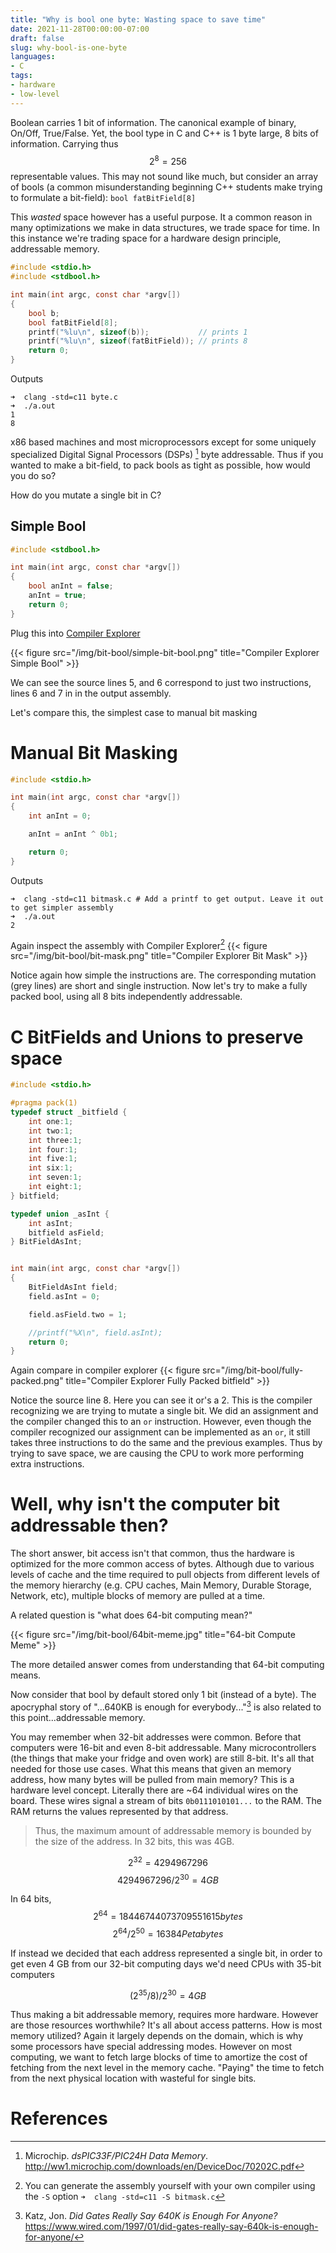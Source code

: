 ```yaml
---
title: "Why is bool one byte: Wasting space to save time" 
date: 2021-11-28T00:00:00-07:00
draft: false
slug: why-bool-is-one-byte
languages:  
- C
tags:
- hardware
- low-level
---
```



Boolean carries 1 bit of information. The canonical example of binary, On/Off,
True/False. Yet, the bool type in C and C++ is 1 byte large, 8 bits of
information. Carrying thus $$2^8 = 256$$ representable values. This may not sound like much, but consider an array of bools (a common misunderstanding beginning C++ students make trying to formulate a bit-field): ``bool fatBitField[8]`` 

This _wasted_ space however has a useful purpose. It a common reason in many optimizations we make in data structures, we trade space for time. In this instance we're trading space for a hardware design principle, addressable memory.  

<!-- more -->

```c
#include <stdio.h>
#include <stdbool.h>

int main(int argc, const char *argv[])
{
	bool b;
	bool fatBitField[8];
	printf("%lu\n", sizeof(b));           // prints 1
	printf("%lu\n", sizeof(fatBitField)); // prints 8
	return 0;
}
```

Outputs
```shell
➜  clang -std=c11 byte.c
➜  ./a.out
1
8
```

x86 based machines and most microprocessors except for some uniquely specialized Digital Signal Processors (DSPs) [^1] byte addressable. Thus if you wanted to make a bit-field, to pack bools as tight as possible, how would you do so?

How do you mutate a single bit in C?



## Simple Bool

```c
#include <stdbool.h>

int main(int argc, const char *argv[])
{
	bool anInt = false;
	anInt = true;
	return 0;
}
```

Plug this into [Compiler Explorer]()

{{< figure src="/img/bit-bool/simple-bit-bool.png" title="Compiler Explorer Simple Bool" >}}

We can see the source lines 5, and 6 correspond to just two instructions, lines 6 and 7 in in the output assembly. 

Let's compare this, the simplest case to manual bit masking

# Manual Bit Masking

```c
#include <stdio.h>

int main(int argc, const char *argv[])
{
	int anInt = 0;

	anInt = anInt ^ 0b1;

	return 0;
}
```

Outputs 
```shell
➜  clang -std=c11 bitmask.c # Add a printf to get output. Leave it out to get simpler assembly
➜  ./a.out
2
```


Again inspect the assembly with Compiler Explorer[^2]
{{< figure src="/img/bit-bool/bit-mask.png" title="Compiler Explorer Bit Mask" >}}

Notice again how simple the instructions are. The corresponding mutation (grey lines) are short and single instruction. Now let's try to make a fully packed bool, using all 8 bits independently addressable.
# C BitFields and Unions to preserve space
```c
#include <stdio.h>

#pragma pack(1)
typedef struct _bitfield {
	int one:1;
	int two:1;
	int three:1;
	int four:1;
	int five:1;
	int six:1;
	int seven:1;
	int eight:1;
} bitfield;

typedef union _asInt {
	int asInt;
	bitfield asField;
} BitFieldAsInt;


int main(int argc, const char *argv[])
{
	BitFieldAsInt field;
	field.asInt = 0;

	field.asField.two = 1; 

	//printf("%X\n", field.asInt);
	return 0;
}

```

Again compare in compiler explorer
{{< figure src="/img/bit-bool/fully-packed.png" title="Compiler Explorer Fully Packed bitfield" >}}

Notice the source line 8. Here you can see it or's a 2.  This is the compiler recognizing we are trying to mutate a single bit. We did an assignment and the compiler changed this to an ``or`` instruction. However, even though the compiler recognized our assignment can be implemented as an ``or``, it still takes three instructions to do the same and the previous examples. Thus by trying to save space, we are causing the CPU to work more performing extra instructions. 

# Well, why isn't the computer bit addressable then?

The short answer, bit access isn't that common, thus the hardware is optimized for the more common access of bytes. Although due to various levels of cache and the time required to pull objects from different levels of the memory hierarchy (e.g. CPU caches, Main Memory, Durable Storage, Network, etc), multiple blocks of memory are pulled at a time.

A related question is "what does 64-bit computing mean?"

{{< figure src="/img/bit-bool/64bit-meme.jpg" title="64-bit Compute Meme" >}}

The more detailed answer comes from understanding that 64-bit computing means. 

Now consider that bool by default stored only 1 bit (instead of a byte). The apocryphal story of "...640KB is enough for everybody..."[^3] is also related to this point...addressable memory.

You may remember when 32-bit addresses were common. Before that computers were 16-bit and even 8-bit addressable. Many microcontrollers (the things that make your fridge and oven work) are still 8-bit. It's all that needed for those use cases. What this means that given an memory address, how many bytes will be pulled from main memory? This is a hardware level concept. Literally there are ~64 individual wires on the board. These wires signal a stream of bits ``0b0111010101...`` to the RAM. The RAM returns the values represented by that address. 

> Thus, the maximum amount of addressable memory is bounded by the size of the address. In 32 bits, this was 4GB. 

$$2^{32} = 4294967296$$
$$ 4294967296 / 2^{30} = 4 GB $$

In 64 bits, 
$$2^{64} = 18446744073709551615 bytes$$ 
$$2^{64} / 2^{50} = 16384 Petabytes $$

If instead we decided that each address represented a single bit, in order to get even 4 GB from our 32-bit computing days we'd need CPUs with  35-bit computers

$$ (2^{35} / 8) / 2^{30} = 4GB $$

Thus making a bit addressable memory, requires more hardware. However are those resources worthwhile? It's all about access patterns. How is most memory utilized? Again it largely depends on the domain, which is why some processors have special addressing modes. However on most computing, we want to fetch large blocks of time to amortize the cost of fetching from the next level in the memory cache. "Paying" the time to fetch from the next physical location with wasteful for single bits. 


# References

[^1]: Microchip. _dsPIC33F/PIC24H Data Memory_. http://ww1.microchip.com/downloads/en/DeviceDoc/70202C.pdf
[^2]: You can generate the assembly yourself with your own compiler using the ``-S`` option ``➜  clang -std=c11 -S bitmask.c``
[^3]: Katz, Jon. _Did Gates Really Say 640K is Enough For Anyone?_ https://www.wired.com/1997/01/did-gates-really-say-640k-is-enough-for-anyone/
